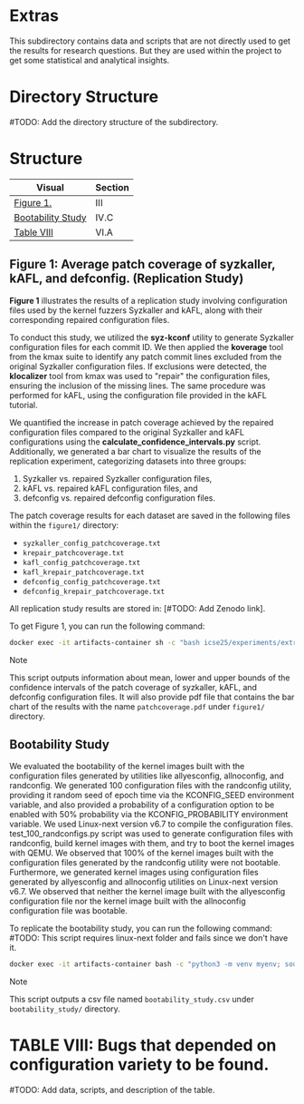 # Extras
This subdirectory contains data and scripts that are not directly used to get
the results for research questions.
But they are used within the project to get some statistical and analytical insights.

# Directory Structure
#TODO: Add the directory structure of the subdirectory.

# Structure
| Visual              | Section   |
|---------------------|-----------|
| [Figure 1.](figure1)| III       |
| [Bootability Study](bootability_study) | IV.C |
| [Table VIII](table8)| VI.A      |

## Figure 1: Average patch coverage of syzkaller, kAFL, and defconfig. (Replication Study)
**Figure 1** illustrates the results of a replication study involving
configuration files used by the kernel fuzzers Syzkaller and kAFL, along with
their corresponding repaired configuration files.

To conduct this study, we utilized the **syz-kconf** utility to generate
Syzkaller configuration files for each commit ID.
We then applied the **koverage** tool from the kmax suite to identify any patch
commit lines excluded from the original Syzkaller configuration files.
If exclusions were detected, the **klocalizer** tool from kmax was used to
"repair" the configuration files, ensuring the inclusion of the missing lines.
The same procedure was performed for kAFL, using the configuration file provided
in the kAFL tutorial.

We quantified the increase in patch coverage achieved by the repaired
configuration files compared to the original Syzkaller and kAFL configurations
using the **calculate_confidence_intervals.py** script.
Additionally, we generated a bar chart to visualize the results of the
replication experiment, categorizing datasets into three groups:

1. Syzkaller vs. repaired Syzkaller configuration files,
2. kAFL vs. repaired kAFL configuration files, and
3. defconfig vs. repaired defconfig configuration files.

The patch coverage results for each dataset are saved in the following files
within the `figure1/` directory:

- `syzkaller_config_patchcoverage.txt`
- `krepair_patchcoverage.txt`
- `kafl_config_patchcoverage.txt`
- `kafl_krepair_patchcoverage.txt`
- `defconfig_config_patchcoverage.txt`
- `defconfig_krepair_patchcoverage.txt`

All replication study results are stored in: [#TODO: Add Zenodo link].


To get Figure 1, you can run the following command:
```Bash
docker exec -it artifacts-container sh -c "bash icse25/experiments/extras/figure1/get_figure_1.sh"; docker cp artifacts-container:/home/apprunner/icse25/experiments/extras/figure1/patchcoverage.pdf ./patchcoverage.pdf; open ./patchcoverage.pdf;
```
> [!NOTE]
> This script outputs information about mean, lower and upper bounds of the confidence
intervals of the patch coverage of syzkaller, kAFL, and defconfig configuration files.
It will also provide pdf file that contains the bar chart of the results with
the name `patchcoverage.pdf` under `figure1/` directory.

## Bootability Study
We evaluated the bootability of the kernel images built with the configuration
files generated by utilities like allyesconfig, allnoconfig, and randconfig.
We generated 100 configuration files with the randconfig utility, providing it
random seed of epoch time via the KCONFIG_SEED environment variable, and also
provided a probability of a configuration option to be enabled with 50% probability
via the KCONFIG_PROBABILITY environment variable.
We used Linux-next version v6.7 to compile the configuration files.
test_100_randconfigs.py script was used to generate configuration files with randconfig,
build kernel images with them, and try to boot the kernel images with QEMU.
We observed that 100% of the kernel images built with the configuration files
generated by the randconfig utility were not bootable.
Furthermore, we generated kernel images using configuration files generated by
allyesconfig and allnoconfig utilities on Linux-next version v6.7.
We observed that neither the kernel image built with the allyesconfig
configuration file nor the kernel image built with the allnoconfig configuration
file was bootable.

To replicate the bootability study, you can run the following command:
#TODO: This script requires linux-next folder and fails since we don't have it.
```Bash
docker exec -it artifacts-container bash -c "python3 -m venv myenv; source myenv/bin/activate; python3 -m pip install gitpython loguru tqdm; python3 icse25/experiments/extras/bootability_study/test_100_randconfigs.py; deactivate; rm -rf myenv;";
```
> [!NOTE]
> This script outputs a csv file named `bootability_study.csv` under `bootability_study/` directory.

# TABLE VIII: Bugs that depended on configuration variety to be found.
#TODO: Add data, scripts, and description of the table.
